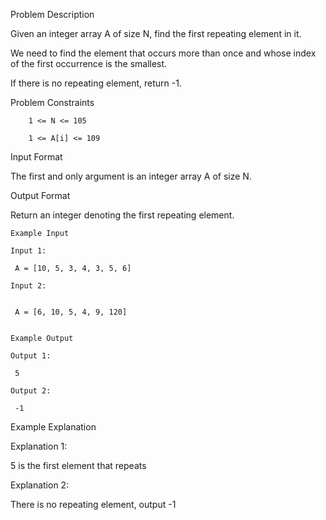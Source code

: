 Problem Description

Given an integer array A of size N, find the first repeating element in it.

We need to find the element that occurs more than once and whose index of the first occurrence is the smallest.

If there is no repeating element, return -1.



Problem Constraints

        1 <= N <= 105
        
        1 <= A[i] <= 109



Input Format

The first and only argument is an integer array A of size N.



Output Format

Return an integer denoting the first repeating element.


    
    Example Input
    
    Input 1:
    
     A = [10, 5, 3, 4, 3, 5, 6]
    
    Input 2:
    
    
     A = [6, 10, 5, 4, 9, 120]
    
    
    Example Output
    
    Output 1:
    
     5
    
    Output 2:
    
     -1
    

Example Explanation

Explanation 1:


 5 is the first element that repeats

Explanation 2:

 There is no repeating element, output -1
 